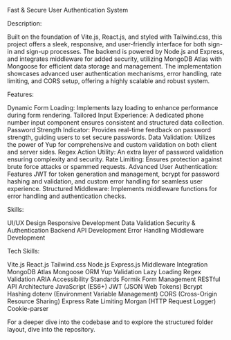 Fast & Secure User Authentication System

Description:

Built on the foundation of Vite.js, React.js, and styled with Tailwind.css, this project offers a sleek, responsive, 
and user-friendly interface for both sign-in and sign-up processes. The backend is powered by Node.js and Express, 
and integrates middleware for added security, utilizing MongoDB Atlas with Mongoose for efficient data storage and management. 
The implementation showcases advanced user authentication mechanisms, error handling, rate limiting, and CORS setup, offering a highly scalable and robust system.

Features:

Dynamic Form Loading: Implements lazy loading to enhance performance during form rendering.
Tailored Input Experience: A dedicated phone number input component ensures consistent and structured data collection.
Password Strength Indicator: Provides real-time feedback on password strength, guiding users to set secure passwords.
Data Validation: Utilizes the power of Yup for comprehensive and custom validation on both client and server sides.
Regex Action Utility: An extra layer of password validation ensuring complexity and security.
Rate Limiting: Ensures protection against brute force attacks or spammed requests.
Advanced User Authentication: Features JWT for token generation and management, bcrypt for password hashing and validation, and custom error handling for seamless user experience.
Structured Middleware: Implements middleware functions for error handling and authentication checks.


Skills:

UI/UX Design
Responsive Development
Data Validation
Security & Authentication
Backend API Development
Error Handling
Middleware Development


Tech Skills:

Vite.js
React.js
Tailwind.css
Node.js
Express.js
Middleware Integration
MongoDB Atlas
Mongoose ORM
Yup Validation
Lazy Loading
Regex Validation
ARIA Accessibility Standards
Formik Form Management
RESTful API Architecture
JavaScript (ES6+)
JWT (JSON Web Tokens)
Bcrypt Hashing
dotenv (Environment Variable Management)
CORS (Cross-Origin Resource Sharing)
Express Rate Limiting
Morgan (HTTP Request Logger)
Cookie-parser


For a deeper dive into the codebase and to explore the structured folder layout, dive into the repository.

